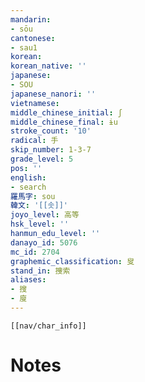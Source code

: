 ```yaml
---
mandarin:
- sōu
cantonese:
- sau1
korean:
korean_native: ''
japanese:
- SOU
japanese_nanori: ''
vietnamese:
middle_chinese_initial: ʃ
middle_chinese_final: ɨu
stroke_count: '10'
radical: 手
skip_number: 1-3-7
grade_level: 5
pos: ''
english:
- search
羅馬字: sou
韓文: '[[솟]]'
joyo_level: 高等
hsk_level: ''
hanmun_edu_level: ''
danayo_id: 5076
mc_id: 2704
graphemic_classification: 叟
stand_in: 捜索
aliases:
- 搜
- 廋
---
```

```meta-bind-embed
[[nav/char_info]]
```

# Notes
